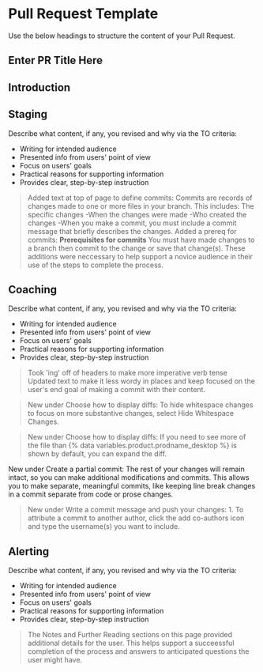 # Pull Request Template

Use the below headings to structure the content of your Pull Request.

## Enter PR Title Here

## Introduction

## Staging

Describe what content, if any, you revised and why via the TO criteria: 

- Writing for intended audience
- Presented info from users' point of view
- Focus on users' goals
- Practical reasons for supporting information
- Provides clear, step-by-step instruction

> Added text at top of page to define commits: Commits are records of changes made to one or more files in your branch. This includes:
The specific changes
-When the changes were made
-Who created the changes
-When you make a commit, you must include a commit message that briefly describes the changes.
> Added a prereq for commits: **Prerequisites for commits**
You must have made changes to a branch then commit to the change or save that change(s).
> These additions were neccessary to help support a novice audience in their use of the steps to complete the process. 

## Coaching

Describe what content, if any, you revised and why via the TO criteria: 

- Writing for intended audience
- Presented info from users' point of view
- Focus on users' goals
- Practical reasons for supporting information
- Provides clear, step-by-step instruction

>Took 'ing' off of headers to make more imperative verb tense 
>Updated text to make it less wordy in places and keep focused on the user's end goal of making a commit with their content. 

>New under Choose how to display diffs: To hide whitespace changes to focus on more substantive changes, select Hide Whitespace Changes.

>New under Choose how to display diffs: If you need to see more of the file than {% data variables.product.prodname_desktop %} is shown by default, you can expand the diff.

New under Create a partial commit: The rest of your changes will remain intact, so you can make additional modifications and commits. This allows you to make separate, meaningful commits, like keeping line break changes in a commit separate from code or prose changes.

>New under Write a commit message and push your changes: 1. To attribute a commit to another author, click the add co-authors icon and type the username(s) you want to include.


## Alerting

Describe what content, if any, you revised and why via the TO criteria: 

- Writing for intended audience
- Presented info from users' point of view
- Focus on users' goals
- Practical reasons for supporting information
- Provides clear, step-by-step instruction
>The Notes and Further Reading sections on this page provided additional details for the user. This helps support a succeessful completion of the process and answers to anticipated questions the user might have.
>